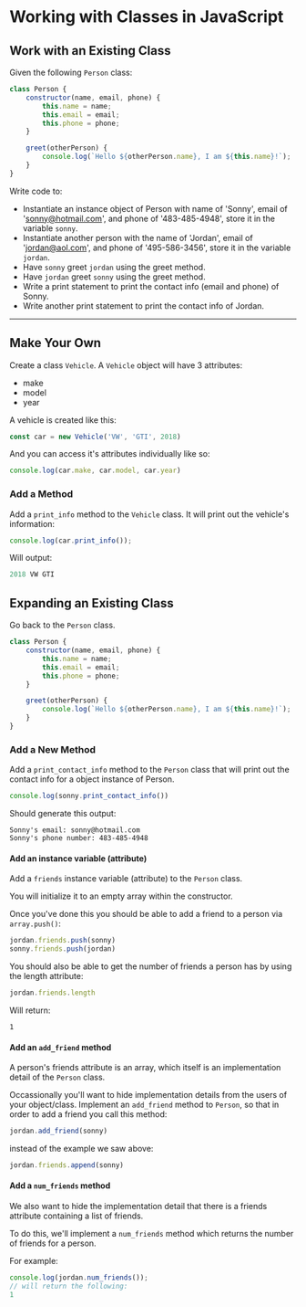 # Working with Classes in JavaScript

## Work with an Existing Class

Given the following `Person` class:

```js
class Person {
    constructor(name, email, phone) {
        this.name = name;
        this.email = email;
        this.phone = phone;
    }

    greet(otherPerson) {
        console.log(`Hello ${otherPerson.name}, I am ${this.name}!`);
    }
}
```

Write code to:

- Instantiate an instance object of Person with name of 'Sonny', email of '<sonny@hotmail.com>', and phone of '483-485-4948', store it in the variable `sonny`.
- Instantiate another person with the name of 'Jordan', email of '<jordan@aol.com>', and phone of '495-586-3456', store it in the variable `jordan`.
- Have `sonny` greet `jordan` using the greet method.
- Have `jordan` greet `sonny` using the greet method.
- Write a print statement to print the contact info (email and phone) of Sonny.
- Write another print statement to print the contact info of Jordan.

---

## Make Your Own

Create a class `Vehicle`. A `Vehicle` object will have 3 attributes:

- make
- model
- year

A vehicle is created like this:

```js
const car = new Vehicle('VW', 'GTI', 2018)
```

And you can access it's attributes individually like so:

```js
console.log(car.make, car.model, car.year)
```

### Add a Method

Add a `print_info` method to the `Vehicle` class. It will print out the vehicle's information:

```js
console.log(car.print_info());
```

Will output:

```js
2018 VW GTI
```

## Expanding an Existing Class

Go back to the `Person` class.

```js
class Person {
    constructor(name, email, phone) {
        this.name = name;
        this.email = email;
        this.phone = phone;
    }

    greet(otherPerson) {
        console.log(`Hello ${otherPerson.name}, I am ${this.name}!`);
    }
}
```

### Add a New Method

Add a `print_contact_info` method to the `Person` class that will print out the contact info for a object instance of Person.

```js
console.log(sonny.print_contact_info())
```

Should generate this output:

```
Sonny's email: sonny@hotmail.com
Sonny's phone number: 483-485-4948
```

#### Add an instance variable (attribute)

Add a `friends` instance variable (attribute) to the `Person` class.

You will initialize it to an empty array within the constructor.

Once you've done this you should be able to add a friend to a person via `array.push()`:

```js
jordan.friends.push(sonny)
sonny.friends.push(jordan)
```

You should also be able to get the number of friends a person has by using the length attribute:

```js
jordan.friends.length
```

Will return:

```
1
```

#### Add an `add_friend` method

A person's friends attribute is an array, which itself  is an implementation detail of the `Person` class.

Occassionally you'll want to hide implementation details from the users of your object/class. Implement an `add_friend` method to `Person`, so that in order to add a friend you call this method:

```js
jordan.add_friend(sonny)
```

instead of the example we saw above:

```js
jordan.friends.append(sonny)
```

#### Add a `num_friends` method

We also want to hide the implementation detail that there is a friends attribute containing a list of friends.

To do this, we'll implement a `num_friends` method which returns the number of friends for a person.

For example:

```js
console.log(jordan.num_friends());
// will return the following:
1
```

